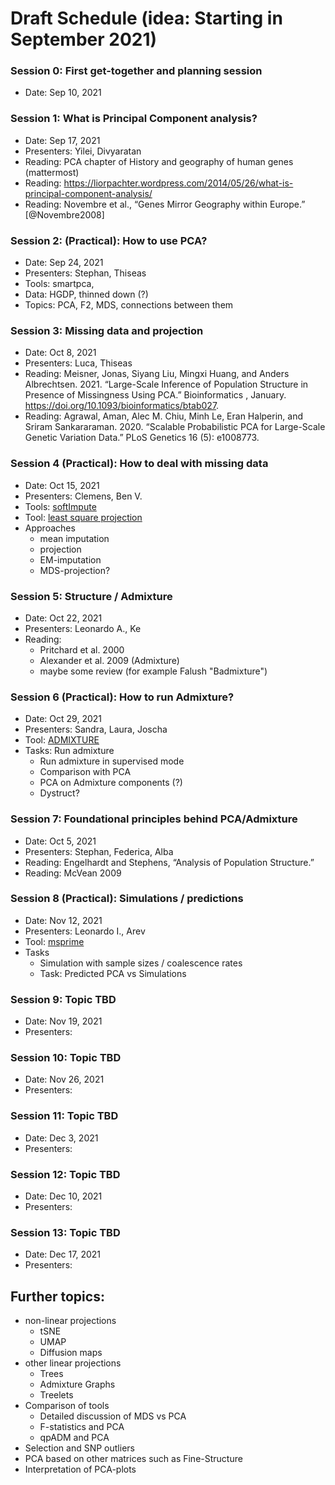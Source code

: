 # Draft Schedule (idea: Starting in September 2021)

### Session 0: First get-together and planning session
- Date: Sep 10, 2021 

### Session 1: What is Principal Component analysis?
- Date: Sep 17, 2021
- Presenters: Yilei, Divyaratan
- Reading: PCA chapter of History and geography of human genes (mattermost)
- Reading: https://liorpachter.wordpress.com/2014/05/26/what-is-principal-component-analysis/
- Reading: Novembre et al., “Genes Mirror Geography within Europe.” [@Novembre2008]

### Session 2: (Practical): How to use PCA?
- Date: Sep 24, 2021
- Presenters: Stephan, Thiseas
- Tools: smartpca,
- Data: HGDP, thinned down (?)
- Topics: PCA, F2, MDS, connections between them

### Session 3: Missing data and projection
- Date: Oct 8, 2021
- Presenters: Luca, Thiseas
- Reading: Meisner, Jonas, Siyang Liu, Mingxi Huang, and Anders Albrechtsen. 2021. “Large-Scale Inference of Population Structure in Presence of Missingness Using PCA.” Bioinformatics , January. https://doi.org/10.1093/bioinformatics/btab027.
- Reading: Agrawal, Aman, Alec M. Chiu, Minh Le, Eran Halperin, and Sriram Sankararaman. 2020. “Scalable Probabilistic PCA for Large-Scale Genetic Variation Data.” PLoS Genetics 16 (5): e1008773.

### Session 4 (Practical): How to deal with missing data
- Date: Oct 15, 2021
- Presenters: Clemens, Ben V.
- Tools: [softImpute](https://cran.r-project.org/web/packages/softImpute/index.html)
- Tool: [least square projection](https://github.com/DReichLab/EIG/blob/master/POPGEN/lsqproject.pdf)
- Approaches
  - mean imputation
  - projection
  - EM-imputation
  - MDS-projection?

### Session 5: Structure / Admixture
- Date: Oct 22, 2021
- Presenters: Leonardo A., Ke
- Reading: 
  - Pritchard et al. 2000
  - Alexander et al. 2009 (Admixture)
  - maybe some review (for example Falush "Badmixture")
    
### Session 6 (Practical): How to run Admixture?
- Date: Oct 29, 2021
- Presenters: Sandra, Laura, Joscha
- Tool: [ADMIXTURE](https://dalexander.github.io/admixture/download.html)
- Tasks: Run admixture
    - Run admixture in supervised mode
    - Comparison with PCA
    - PCA on Admixture components (?)
    - Dystruct?

### Session 7: Foundational principles behind PCA/Admixture
- Date: Oct 5, 2021
- Presenters: Stephan, Federica, Alba
- Reading: Engelhardt and Stephens, “Analysis of Population Structure.”
- Reading: McVean 2009

### Session 8 (Practical): Simulations / predictions
- Date: Nov 12, 2021
- Presenters: Leonardo I., Arev
- Tool: [msprime](https://tskit.dev/msprime/docs/stable/intro.html)
- Tasks 
    - Simulation with sample sizes / coalescence rates
    - Task: Predicted PCA vs Simulations

### Session 9: Topic TBD
- Date: Nov 19, 2021
- Presenters:

### Session 10: Topic TBD
- Date: Nov 26, 2021
- Presenters:

### Session 11: Topic TBD
- Date: Dec 3, 2021
- Presenters:

### Session 12: Topic TBD
- Date: Dec 10, 2021
- Presenters:

### Session 13: Topic TBD
- Date: Dec 17, 2021
- Presenters:

## Further topics:
- non-linear projections
    - tSNE
    - UMAP
    - Diffusion maps
- other linear projections
    - Trees
    - Admixture Graphs
    - Treelets
- Comparison of tools
    - Detailed discussion of MDS vs PCA
    - F-statistics and PCA
    - qpADM and PCA
- Selection and SNP outliers
- PCA based on other matrices such as Fine-Structure
- Interpretation of PCA-plots
